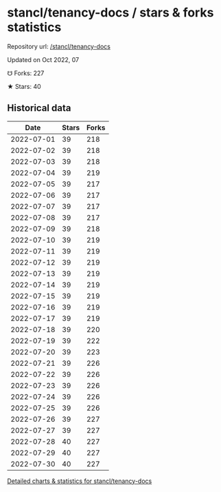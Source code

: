 # stancl/tenancy-docs / stars & forks statistics

Repository url: [/stancl/tenancy-docs](https://github.com/stancl/tenancy-docs)

Updated on Oct 2022, 07

☋ Forks: 227

★ Stars: 40

## Historical data
| Date | Stars | Forks |
|------|-------|-------|
| 2022-07-01 | 39 | 218 | 
| 2022-07-02 | 39 | 218 | 
| 2022-07-03 | 39 | 218 | 
| 2022-07-04 | 39 | 219 | 
| 2022-07-05 | 39 | 217 | 
| 2022-07-06 | 39 | 217 | 
| 2022-07-07 | 39 | 217 | 
| 2022-07-08 | 39 | 217 | 
| 2022-07-09 | 39 | 218 | 
| 2022-07-10 | 39 | 219 | 
| 2022-07-11 | 39 | 219 | 
| 2022-07-12 | 39 | 219 | 
| 2022-07-13 | 39 | 219 | 
| 2022-07-14 | 39 | 219 | 
| 2022-07-15 | 39 | 219 | 
| 2022-07-16 | 39 | 219 | 
| 2022-07-17 | 39 | 219 | 
| 2022-07-18 | 39 | 220 | 
| 2022-07-19 | 39 | 222 | 
| 2022-07-20 | 39 | 223 | 
| 2022-07-21 | 39 | 226 | 
| 2022-07-22 | 39 | 226 | 
| 2022-07-23 | 39 | 226 | 
| 2022-07-24 | 39 | 226 | 
| 2022-07-25 | 39 | 226 | 
| 2022-07-26 | 39 | 227 | 
| 2022-07-27 | 39 | 227 | 
| 2022-07-28 | 40 | 227 | 
| 2022-07-29 | 40 | 227 | 
| 2022-07-30 | 40 | 227 | 


[Detailed charts & statistics for stancl/tenancy-docs](https://reviewgithub.com/rep/stancl/tenancy-docs)
